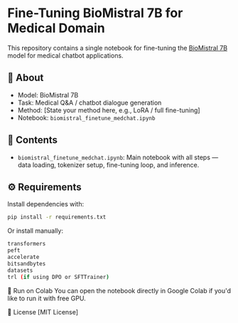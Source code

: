 # Fine-Tuning BioMistral 7B for Medical Domain

This repository contains a single notebook for fine-tuning the [BioMistral 7B](https://huggingface.co/medalpaca/BioMistral-7B) model for medical chatbot applications.

## 🔬 About

- Model: BioMistral 7B
- Task: Medical Q&A / chatbot dialogue generation
- Method: [State your method here, e.g., LoRA / full fine-tuning]
- Notebook: `biomistral_finetune_medchat.ipynb`

## 📁 Contents

- `biomistral_finetune_medchat.ipynb`: Main notebook with all steps — data loading, tokenizer setup, fine-tuning loop, and inference.

## ⚙️ Requirements

Install dependencies with:

```bash
pip install -r requirements.txt
```
Or install manually:
```bash
transformers
peft
accelerate
bitsandbytes
datasets
trl (if using DPO or SFTTrainer)
```

🚀 Run on Colab
You can open the notebook directly in Google Colab if you'd like to run it with free GPU.

📜 License
[MIT License]
